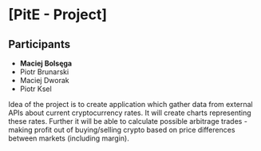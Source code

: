 # [PitE - Project]
## Participants 
 - **Maciej Bolsęga**
 - Piotr Brunarski
 - Maciej Dworak
 - Piotr Ksel

Idea of the project is to create application which gather data from external APIs about current cryptocurrency rates. It will create charts representing these rates. Further it will be able to calculate possible arbitrage trades - making profit out of buying/selling crypto based on price differences between markets (including margin).


